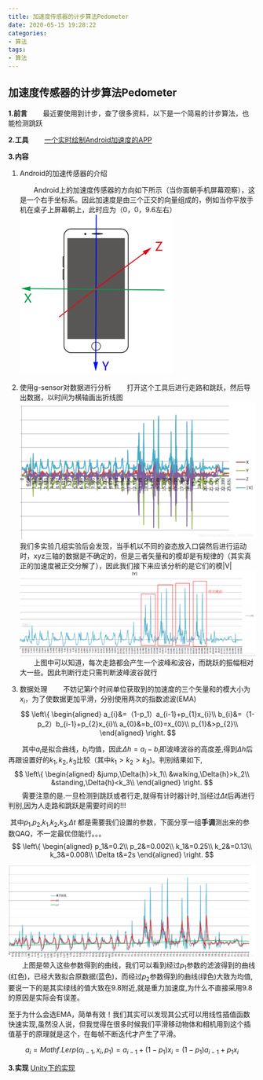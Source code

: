 ```yaml
---
title: 加速度传感器的计步算法Pedometer
date: 2020-05-15 19:28:22
categories:
- 算法
tags:
- 算法
---
```


## 加速度传感器的计步算法Pedometer
**1.前言**
&emsp;&emsp;最近要使用到计步，查了很多资料，以下是一个简易的计步算法，也能检测跳跃

**2.工具**
&emsp;&emsp;[一个实时绘制Android加速度的APP](https://download.csdn.net/download/qq_36490364/12193880)

**3.内容**
 1. Android的加速传感器的介绍

	&emsp;&emsp;Android上的加速度传感器的方向如下所示（当你面朝手机屏幕观察），这是一个右手坐标系。因此加速度是由三个正交的向量组成的，例如当你平放手机在桌子上屏幕朝上，此时应为（0，0，9.6左右）![image-20200524015251937](加速度传感器的计步算法Pedometer/image-20200524015251937.png)


 2. 使用g-sensor对数据进行分析
 	&emsp;&emsp;打开这个工具后进行走路和跳跃，然后导出数据，以时间为横轴画出折线图![在这里插入图片描述](加速度传感器的计步算法Pedometer/20200226221501436-1590254598388.png)
 	我们多实验几组实验后会发现，当手机以不同的姿态放入口袋然后进行运动时，xyz三轴的数据是不确定的，但是三者矢量和的模却是有规律的（其实真正的加速度被正交分解了），因此我们接下来应该分析的是它们的模|V|
 	![在这里插入图片描述](加速度传感器的计步算法Pedometer/202002262042493.png)&emsp;&emsp;上图中可以知道，每次走路都会产生一个波峰和波谷，而跳跃的振幅相对大一些。因此判断行走只需判断波峰波谷就行


 3. 数据处理
	&emsp;&emsp;不妨记第$i$个时间单位获取到的加速度的三个矢量和的模大小为$x_i$，为了使数据更加平滑，分别使用两次的指数滤波(EMA)
	$$
\left\{
\begin{aligned}
a_{i}&=（1-p_1）a_{i-1}+p_{1}x_{i}\\
b_{i}&=（1-p_2）b_{i-1}+p_{2}x_{i}\\
a_{0}&=b_{0}=x_{0}\\
p_{1}&>p_{2}\\
\end{aligned}
	\right.
	$$
	
	

&emsp;&emsp;其中$a_i$是拟合曲线，$b_i$均值，因此${\Delta{h}=a_i-b_i}$即波峰波谷的高度差,得到${\Delta{h}}$后再跟设置好的${k_1,k_2,k_3}$比较（其中${k_1>k_2>k_3}$)。判别结果如下,
$$
\left\{
\begin{aligned}
&jump,\Delta{h}>k_1\\
&walking,\Delta{h}>k_2\\
&standing,\Delta{h}<k_3\\
\end{aligned}
\right.
$$
&emsp;&emsp;需要注意的是.一旦检测到跳跃或者行走,就得有计时器计时,当经过$\Delta t$后再进行判别,因为人走路和跳跃是需要时间的!!!

​		其中$p_1$,$p_2$,$k_1$,$k_2$,$k_3$,$\Delta t$ 都是需要我们设置的参数，下面分享一组**手调**测出来的参数QAQ，不一定最优但能行。。。
$$
\left\{
\begin{aligned}
p_1&=0.2\\
p_2&=0.002\\
k_1&=0.25\\
k_2&=0.13\\
k_3&=0.008\\
\Delta t&=2s
\end{aligned}
\right.
$$
![在这里插入图片描述](加速度传感器的计步算法Pedometer/20200227144604718.png)
&emsp;&emsp;上图是带入这些参数得到的曲线，我们可以看到经过$p_1$参数的滤波得到的曲线(红色)，已经大致拟合原数据(蓝色)，而经过$p_2$参数得到的曲线(绿色)大致为均值,要说一下的是其实绿线的值大致在9.8附近,就是重力加速度,为什么不直接采用9.8的原因是实际会有误差。

​		至于为什么会选EMA，简单有效！我们其实可以发现其公式可以用线性插值函数快速实现,虽然没人说，但我觉得在很多时候我们平滑移动物体和相机用到这个插值基于的原理就是这个，在每帧不断迭代才产生了平滑。

$$
a_i=Mathf.Lerp(a_{i-1 },x_i,p_1)=a_{i-1}+(1-p_1)x_i=(1-p_1)a_{i-1}+p_1x_i
$$


**3.实现**
[Unity下的实现](https://blog.csdn.net/qq_36490364/article/details/104515912)
 	